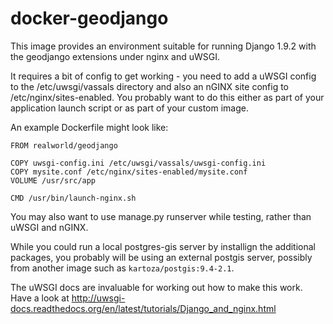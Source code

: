 # docker-geodjango

This image provides an environment suitable for running Django 1.9.2 with the geodjango extensions under
nginx and uWSGI.

It requires a bit of config to get working - you need to add a uWSGI config to the /etc/uwsgi/vassals
directory and also an nGINX site config to /etc/nginx/sites-enabled. You probably want to do this
either as part of your application launch script or as part of your custom image.

An example Dockerfile might look like:

```
FROM realworld/geodjango

COPY uwsgi-config.ini /etc/uwsgi/vassals/uwsgi-config.ini
COPY mysite.conf /etc/nginx/sites-enabled/mysite.conf
VOLUME /usr/src/app

CMD /usr/bin/launch-nginx.sh
```

You may also want to use manage.py runserver while testing, rather than uWSGI and nGINX.

While you could run a local postgres-gis server by installign the additional packages,
you probably will be using an external postgis server, possibly from another image such as
`kartoza/postgis:9.4-2.1`.

The uWSGI docs are invaluable for working out how to make this work. Have a look at
http://uwsgi-docs.readthedocs.org/en/latest/tutorials/Django_and_nginx.html